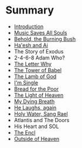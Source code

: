 # Summary

* [Introduction](README.md)
* [Music Saves All Souls](music_saves_all_souls.md)
* [Behold, the Burning Bush](behold,_the_burning_bush.md)
* [Ha'esh and Ai](chapter1.md)
* The Story of Exodus
* 2-4-6-8 Adam Who?
* [The Letter Why](the_letter_why.md)
* [The Tower of Babel](the_tower_of_babel.md)
* [The Lamb of God](the_lamb_of_god.md)
* [I'm Single](im_single.md)
* [Bread for the Poor](bread_for_the_poor.md)
* [The Light of Heaven](the_light_of_heaven.md)
* [My Dying Breath](my_dying_breath.md)
* [He Laughs, again](hamd.md/he_laughs.md)
* [Holy Water, Sang Rael](holy_water,_sang_rael.md)
* Atlantis and The Doors
* His Heart and SOL
* [The Encl](the_encl.md)
* [Outside of Heaven](outside_of_heaven.md)

